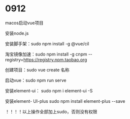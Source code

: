 # 0912

macos启动vue项目


安装node.js


安装脚手架：sudo npm install -g @vue/cil


淘宝镜像加速：sudo npm install -g cnpm --registry=https://registry.npm.taobao.org


创建项目：sudo vue create 名称


启动vue：sudo npm run serve

安装element-ui：
sudo npm i element-ui -S


安装element- UI-plus
sudo npm install element-plus --save


！！！！以上操作全部加上sudo，否则没有权限
